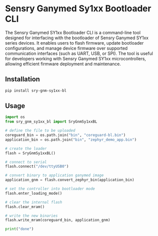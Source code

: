 # Sensry Ganymed Sy1xx Bootloader CLI

The Sensry Ganymed SY1xx Bootloader CLI is a command-line tool designed for interfacing with the bootloader of Sensry Ganymed SY1xx series devices. It enables users to flash firmware, update bootloader configurations, and manage device firmware over supported communication interfaces (such as UART, USB, or SPI). The tool is useful for developers working with Sensry Ganymed SY1xx microcontrollers, allowing efficient firmware deployment and maintenance. 

## Installation

```bash
pip install sry-gnm-sy1xx-bl
```

## Usage

```python
import os
from sry_gnm_sy1xx_bl import SryGnmSy1xxBL

# define the file to be uploaded
coreguard_bin = os.path.join("bin", "coreguard-bl.bin")
application_bin = os.path.join("bin", "zephyr_demo_app.bin")

# create the loader
flash = SryGnmSy1xxBL()

# connect to serial
flash.connect("/dev/ttyUSB0")

# convert binary to application ganymed image
application_gnm = flash.convert_zephyr_bin(application_bin)

# set the controller into bootloader mode
flash.enter_loading_mode()

# clear the internal flash
flash.clear_mram()

# write the new binaries
flash.write_mram(coreguard_bin, application_gnm)

print("done")
```



